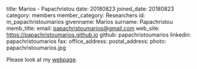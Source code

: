 title: Marios - Papachristou
date: 20180823
joined_date: 20180823
category: members
member_category: Researchers
id: m_papachristoumarios
givenname: Marios
surname: Papachristou
memb_title:
email: papachristoumarios@gmail.com
web_site: https://papachristoumarios.github.io
github: papachristoumarios
linkedin: papachristoumarios
fax:
office_address:
postal_address:
photo: papachristoumarios.jpg

Please look at my [webpage](https://papachristoumarios.github.io).
